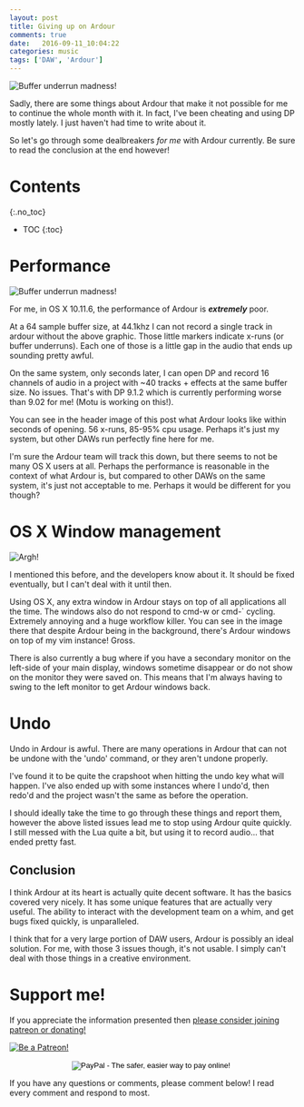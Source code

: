 ```yaml
---
layout: post
title: Giving up on Ardour
comments: true
date:   2016-09-11_10:04:22 
categories: music
tags: ['DAW', 'Ardour']
---
```


![Buffer underrun madness!](/assets/Ardour/Performance.png)

Sadly, there are some things about Ardour that make it not possible for me to continue the whole month with it. In fact, I've been cheating and using DP mostly lately. I just haven't had time to write about it.

So let's go through some dealbreakers _for me_ with Ardour currently. Be sure to read the conclusion at the end however!

<!--more-->

# Contents
{:.no_toc}
* TOC
{:toc}

# Performance

![Buffer underrun madness!](/assets/Ardour/x-run.png)

For me, in OS X 10.11.6, the performance of Ardour is __*extremely*__ poor.

At a 64 sample buffer size, at 44.1khz I can not record a single track in ardour without the above graphic. Those little markers indicate x-runs (or buffer underruns). Each one of those is a little gap in the audio that ends up sounding pretty awful.

On the same system, only seconds later, I can open DP and record 16 channels of audio in a project with ~40 tracks + effects at the same buffer size. No issues. That's with DP 9.1.2 which is currently performing worse than 9.02 for me! (Motu is working on this!).

You can see in the header image of this post what Ardour looks like within seconds of opening. 56 x-runs, 85-95% cpu usage. Perhaps it's just my system, but other DAWs run perfectly fine here for me.

I'm sure the Ardour team will track this down, but there seems to not be many OS X users at all. Perhaps the performance is reasonable in the context of what Ardour is, but compared to other DAWs on the same system, it's just not acceptable to me. Perhaps it would be different for you though?

# OS X Window management

![Argh!](/assets/Ardour/WindowManagement.png)

I mentioned this before, and the developers know about it. It should be fixed eventually, but I can't deal with it until then.

Using OS X, any extra window in Ardour stays on top of all applications all the time. The windows also do not respond to cmd-w or cmd-` cycling. Extremely annoying and a huge workflow killer. You can see in the image there that despite Ardour being in the background, there's Ardour windows on top of my vim instance! Gross.

There is also currently a bug where if you have a secondary monitor on the left-side of your main display, windows sometime disappear or do not show on the monitor they were saved on. This means that I'm always having to swing to the left monitor to get Ardour windows back.

# Undo

Undo in Ardour is awful. There are many operations in Ardour that can not be undone with the 'undo' command, or they aren't undone properly.

I've found it to be quite the crapshoot when hitting the undo key what will happen. I've also ended up with some instances where I undo'd, then redo'd and the project wasn't the same as before the operation.

I should ideally take the time to go through these things and report them, however the above listed issues lead me to stop using Ardour quite quickly. I still messed with the Lua quite a bit, but using it to record audio... that ended pretty fast.

## Conclusion

I think Ardour at its heart is actually quite decent software. It has the basics covered very nicely. It has some unique features that are actually very useful. The ability to interact with the development team on a whim, and get bugs fixed quickly, is unparalleled.

I think that for a very large portion of DAW users, Ardour is possibly an ideal solution. For me, with those 3 issues though, it's not usable. I simply can't deal with those things in a creative environment.

# Support me!

If you appreciate the information presented then <a href="/DonateNow/">please consider joining patreon or donating!</a>

<a href="https://www.patreon.com/bePatron?u=7465992"> <img class="patreon-button" src="/assets/Patreon.png" alt="Be a Patreon!"></a>

<form style="text-align: center;" action="https://www.paypal.com/cgi-bin/webscr" method="post" target="_top">
<input type="hidden" name="cmd" value="_s-xclick">
<input type="hidden" name="hosted_button_id" value="BR247JAZBTUJJ">
<input type="image" src="https://www.paypalobjects.com/en_US/i/btn/btn_donateCC_LG.gif" border="0" name="submit" alt="PayPal - The safer, easier way to pay online!">
<img alt="" border="0" src="https://www.paypalobjects.com/en_US/i/scr/pixel.gif" width="1" height="1">
</form>

If you have any questions or comments, please comment below! I read every comment and respond to most.